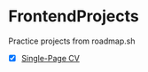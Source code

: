 # FrontendProjects
Practice projects from roadmap.sh
- [x] [Single-Page CV](https://roadmap.sh/projects/single-page-cv)
